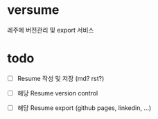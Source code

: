 # versume
레주메 버전관리 및 export 서비스

# todo
- [ ] Resume 작성 및 저장 (md? rst?)
- [ ] 해당 Resume version control
- [ ] 해당 Resume export (github pages, linkedin, ...)

